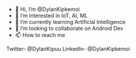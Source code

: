 - 👋 Hi, I’m @DylanKipkemoi
- 👀 I’m interested in IoT, AI, ML
- 🌱 I’m currently learning Artificial Intelligence
- 💞️ I’m looking to collaborate on Android Dev
- 📫 How to reach me

Twitter- @DylanKipuu
LinkedIn- @DylanKipkemoi


<!---
DylanKipkemoi/DylanKipkemoi is a ✨ special ✨ repository because its `README.md` (this file) appears on your GitHub profile.
You can click the Preview link to take a look at your changes.
--->
